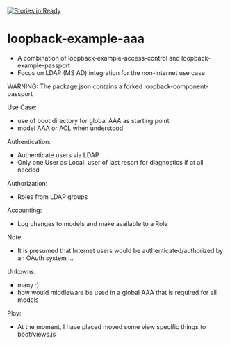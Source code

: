 [![Stories in Ready](https://badge.waffle.io/OwenBrotherwood/loopback-example-aaa.png?label=ready&title=Ready)](https://waffle.io/OwenBrotherwood/loopback-example-aaa)
# loopback-example-aaa

- A combination of loopback-example-access-control and loopback-example-passport
- Focus on LDAP (MS AD) integration for the non-internet use case

WARNING: The package.json contains a forked loopback-component-passport

Use Case:
- use of boot directory for global AAA as starting point
- model AAA or ACL when understood

Authentication:
- Authenticate users via LDAP
- Only one User as Local: user of last resort for diagnostics if at all needed

Authorization:
- Roles from LDAP groups

Accounting:
- Log changes to models and make available to a Role

Note:
- It is presumed that Internet users would be authenticated/authorized by an OAuth system ...

Unkowns:
- many :)
- how would middleware be used in a global AAA that is required for all models

Play:
- At the moment, I have placed moved some  view specific things to boot/views.js
